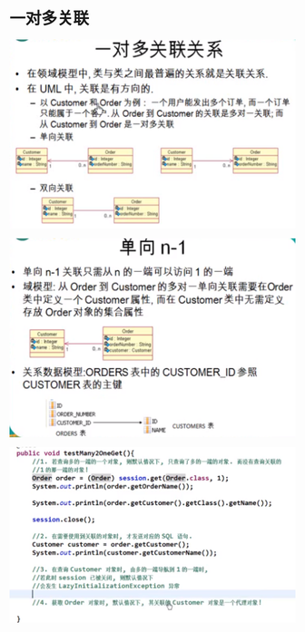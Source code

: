 # 一对多关联

![](../.gitbook/assets/image%20%28136%29.png)

![](../.gitbook/assets/image%20%28133%29.png)

![](../.gitbook/assets/image%20%28137%29.png)

